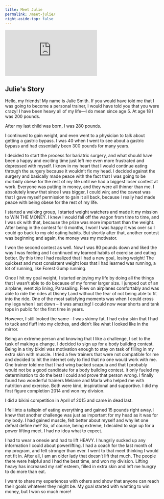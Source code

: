 ```yaml
---
title: Meet Julie
permalink: /meet-julie/
right-aside-top: false
---
```

<div class='embed-container'><iframe src='https://www.youtube.com/embed/Aw6g3swRYOo?rel=0&amp;showinfo=0' frameborder='0' allowfullscreen></iframe></div>


## Julie's Story

Hello, my friends! My name is Julie Smith. If you would have told me that I was going to become a personal trainer, I would have told you that you were crazy! I have been heavy all of my life—I do mean since age 5. At age 18 I was 200 pounds.

After my last child was born, I was 280 pounds.

I continued to gain weight, and even went to a physician to talk about getting a gastric bypass. I was 40 when I went to see about a gastric bypass and had essentially been 300 pounds for many years.

I decided to start the process for bariatric surgery, and what should have been a happy and exciting time just left me even more frustrated and depressed with myself. I knew in my heart that I would continue eating through the surgery because it wouldn’t fix my head. I decided against the surgery and basically made peace with the fact that I was going to be morbidly obese for the rest of my life until we had a biggest loser contest at work. Everyone was putting in money, and they were all thinner than me. I absolutely knew that since I was bigger, I could win; and the caveat was that I gave myself permission to gain it all back, because I really had made peace with being obese for the rest of my life.

I started a walking group, I started weight watchers and made it my mission to WIN THE MONEY. I knew I would fall off the wagon from time to time, and I was ok with that, because the prize was more important than the weight. After being in the contest for 6 months, I won! I  was happy it was over so I could go back to my old eating habits. But shortly after that, another contest was beginning and again, the money was my motivator.

I won the second contest as well. Now I was 80 pounds down and liked the way I was feeling and I continued my learned habits of exercise and eating better. By this time I had realized that I had a new goal, losing weight! The quickest and most consistent weight loss that I had learned was running, a lot of running, like Forest Gump running.

Once I hit my goal weight, I started enjoying my life by doing all the things that I wasn’t able to do because of my former larger size. I jumped out of an airplane, went zip lining, Parasailing. Flew on airplanes comfortably and was able to ride the rides at Disney Land without the fear of not being able to fit into the ride. One of the most satisfying moments was when I could cross my legs when I sat down – it was amazing! I could now wear shorts and tank tops in public for the first time in years.

However, I still looked the same—I was skinny fat. I had extra skin that I had to tuck and fluff into my clothes, and didn’t like what I looked like in the mirror.

Being an extreme person and knowing that I like a challenge, I set to the task of making a change. I decided to sign up for a body building contest. Being in a tiny bikini was motivation enough to stay on task of filling in my extra skin with muscle. I tried a few trainers that were not compatible for me and decided to hit the internet only to find that no one would work with me.  One trainer told me that I had wing backed scapula and that I probably would not be a good candidate for a body building contest. It only fueled my determination  to do the best I could and prove that person wrong. I finally found two wonderful trainers Melanie and Marla who helped me with nutrition and exercise. Both were kind, inspirational and supportive. I did my first figure completion 2014 and won my division.

I did a bikini competition in April of 2015 and came in dead last.

I fell into a tailspin of eating everything and gained 15 pounds right away. I knew that another challenge was just as important for my head as it was for my body. I had gained muscle, felt better about myself and why let one defeat define me? So, of course, being extreme, I decided to sign up for a power lifting meet. I had no idea what to expect.

I had to wear a onesie and had to lift HEAVY. I hungrily sucked up any information I could about powerlifting. I had a coach for the last month of my program, and felt stronger than ever. I went to that meet thinking I would not fit in. After all, I am an older lady that doesn’t lift that much. The people there were helpful and I had the best time, and won my division. Lifting heavy has increased my self esteem, filled in extra skin and left me hungry to do more than eat.

I want to share my experiences with others and show that anyone can reach their goals whatever they might be. My goal started with wanting to win money, but I won so much more!
